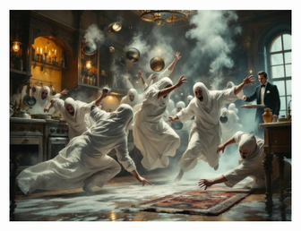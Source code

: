 ![A dramatic chase scene in a Victorian mansion kitchen. Flying pots and pans, steam filling the air, and cultists in half-falling white sheets sliding across a soapy floor. A perfectly composed butler watches from a doorway, holding a tea tray without spilling a drop. Gas lamps and copper cookware provide warm highlights. Style: Dynamic action scene with elements of comedy, rendered in rich colors with dramatic lighting.](illustration_caption_3.jpeg)

